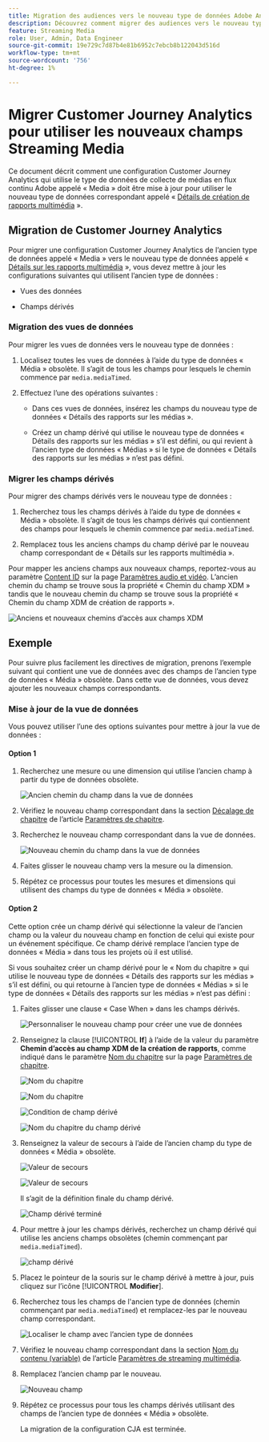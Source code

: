 ```yaml
---
title: Migration des audiences vers le nouveau type de données Adobe Analytics for Streaming Media
description: Découvrez comment migrer des audiences vers le nouveau type de données Adobe Analytics for Streaming Media
feature: Streaming Media
role: User, Admin, Data Engineer
source-git-commit: 19e729c7d87b4e81b6952c7ebcb8b122043d516d
workflow-type: tm+mt
source-wordcount: '756'
ht-degree: 1%

---
```


# Migrer Customer Journey Analytics pour utiliser les nouveaux champs Streaming Media

Ce document décrit comment une configuration Customer Journey Analytics qui utilise le type de données de collecte de médias en flux continu Adobe appelé « Media » doit être mise à jour pour utiliser le nouveau type de données correspondant appelé « [Détails de création de rapports multimédia](https://experienceleague.adobe.com/fr/docs/experience-platform/xdm/data-types/media-reporting-details) ».

## Migration de Customer Journey Analytics

Pour migrer une configuration Customer Journey Analytics de l’ancien type de données appelé « Media » vers le nouveau type de données appelé « [Détails sur les rapports multimédia](https://experienceleague.adobe.com/fr/docs/experience-platform/xdm/data-types/media-reporting-details) », vous devez mettre à jour les configurations suivantes qui utilisent l’ancien type de données :

* Vues des données

* Champs dérivés

### Migration des vues de données

Pour migrer les vues de données vers le nouveau type de données :

1. Localisez toutes les vues de données à l’aide du type de données « Média » obsolète. Il s’agit de tous les champs pour lesquels le chemin commence par `media.mediaTimed`.

1. Effectuez l’une des opérations suivantes :

   * Dans ces vues de données, insérez les champs du nouveau type de données « Détails des rapports sur les médias ».

   * Créez un champ dérivé qui utilise le nouveau type de données « Détails des rapports sur les médias » s’il est défini, ou qui revient à l’ancien type de données « Médias » si le type de données « Détails des rapports sur les médias » n’est pas défini.

### Migrer les champs dérivés

Pour migrer des champs dérivés vers le nouveau type de données :

1. Recherchez tous les champs dérivés à l’aide du type de données « Média » obsolète. Il s’agit de tous les champs dérivés qui contiennent des champs pour lesquels le chemin commence par `media.mediaTimed`.

1. Remplacez tous les anciens champs du champ dérivé par le nouveau champ correspondant de « Détails sur les rapports multimédia ».

Pour mapper les anciens champs aux nouveaux champs, reportez-vous au paramètre [Content ID](https://experienceleague.adobe.com/fr/docs/media-analytics/using/implementation/variables/audio-video-parameters#content-id) sur la page [Paramètres audio et vidéo](https://experienceleague.adobe.com/fr/docs/media-analytics/using/implementation/variables/audio-video-parameters). L’ancien chemin du champ se trouve sous la propriété « Chemin du champ XDM » tandis que le nouveau chemin du champ se trouve sous la propriété « Chemin du champ XDM de création de rapports ».

![Anciens et nouveaux chemins d’accès aux champs XDM](assets/field-paths-updated.jpeg)

## Exemple

Pour suivre plus facilement les directives de migration, prenons l’exemple suivant qui contient une vue de données avec des champs de l’ancien type de données « Média » obsolète. Dans cette vue de données, vous devez ajouter les nouveaux champs correspondants.

### Mise à jour de la vue de données

Vous pouvez utiliser l’une des options suivantes pour mettre à jour la vue de données :

#### Option 1

1. Recherchez une mesure ou une dimension qui utilise l’ancien champ à partir du type de données obsolète.

   ![Ancien chemin du champ dans la vue de données](assets/old-field-data-view.jpeg)

1. Vérifiez le nouveau champ correspondant dans la section [Décalage de chapitre](https://experienceleague.adobe.com/fr/docs/media-analytics/using/implementation/variables/chapter-parameters#chapter-offset) de l’article [Paramètres de chapitre](https://experienceleague.adobe.com/fr/docs/media-analytics/using/implementation/variables/chapter-parameters).

1. Recherchez le nouveau champ correspondant dans la vue de données.

   ![Nouveau chemin du champ dans la vue de données](assets/new-field-data-view.jpeg)

1. Faites glisser le nouveau champ vers la mesure ou la dimension.

1. Répétez ce processus pour toutes les mesures et dimensions qui utilisent des champs du type de données « Média » obsolète.

#### Option 2

Cette option crée un champ dérivé qui sélectionne la valeur de l’ancien champ ou la valeur du nouveau champ en fonction de celui qui existe pour un événement spécifique. Ce champ dérivé remplace l’ancien type de données « Média » dans tous les projets où il est utilisé.

Si vous souhaitez créer un champ dérivé pour le « Nom du chapitre » qui utilise le nouveau type de données « Détails des rapports sur les médias » s’il est défini, ou qui retourne à l’ancien type de données « Médias » si le type de données « Détails des rapports sur les médias » n’est pas défini :

1. Faites glisser une clause « Case When » dans les champs dérivés.

   ![Personnaliser le nouveau champ pour créer une vue de données](assets/create-derived-field2.jpeg)

1. Renseignez la clause [!UICONTROL **If**] à l’aide de la valeur du paramètre **Chemin d’accès au champ XDM de la création de rapports**, comme indiqué dans le paramètre [Nom du chapitre](https://experienceleague.adobe.com/fr/docs/media-analytics/using/implementation/variables/chapter-parameters#chapter-name) sur la page [Paramètres de chapitre](https://experienceleague.adobe.com/fr/docs/media-analytics/using/implementation/variables/chapter-parameters).

   ![ Nom du chapitre ](assets/chapter-name.jpeg)

   ![ Nom du chapitre ](assets/chapter-name2.jpeg)

   ![Condition de champ dérivé](assets/derived-field-condition.jpeg)

   ![Nom du chapitre du champ dérivé](assets/derived-field-chapter-name.jpeg)

1. Renseignez la valeur de secours à l’aide de l’ancien champ du type de données « Média » obsolète.

   ![ Valeur de secours ](assets/fallback-value.jpeg)

   ![ Valeur de secours ](assets/fallback-value2.jpeg)

   Il s’agit de la définition finale du champ dérivé.

   ![Champ dérivé terminé](assets/derived-field-complete.jpeg)

1. Pour mettre à jour les champs dérivés, recherchez un champ dérivé qui utilise les anciens champs obsolètes (chemin commençant par `media.mediaTimed`).

   ![champ dérivé ](assets/old-derived-field.jpeg)

1. Placez le pointeur de la souris sur le champ dérivé à mettre à jour, puis cliquez sur l’icône [!UICONTROL **Modifier**].

1. Recherchez tous les champs de l&#39;ancien type de données (chemin commençant par `media.mediaTimed`) et remplacez-les par le nouveau champ correspondant.

   ![Localiser le champ avec l’ancien type de données](assets/locate-fields-with-old-datatype.jpeg)

1. Vérifiez le nouveau champ correspondant dans la section [ Nom du contenu (variable)](https://experienceleague.adobe.com/fr/docs/media-analytics/using/implementation/variables/audio-video-parameters#content-name-variable) de l’article [Paramètres de streaming multimédia](https://experienceleague.adobe.com/fr/docs/media-analytics/using/implementation/variables/audio-video-parameters#content-name-variable).

1. Remplacez l’ancien champ par le nouveau.

   ![Nouveau champ](assets/derived-field-new.jpeg)

1. Répétez ce processus pour tous les champs dérivés utilisant des champs de l’ancien type de données « Média » obsolète.

   La migration de la configuration CJA est terminée.

